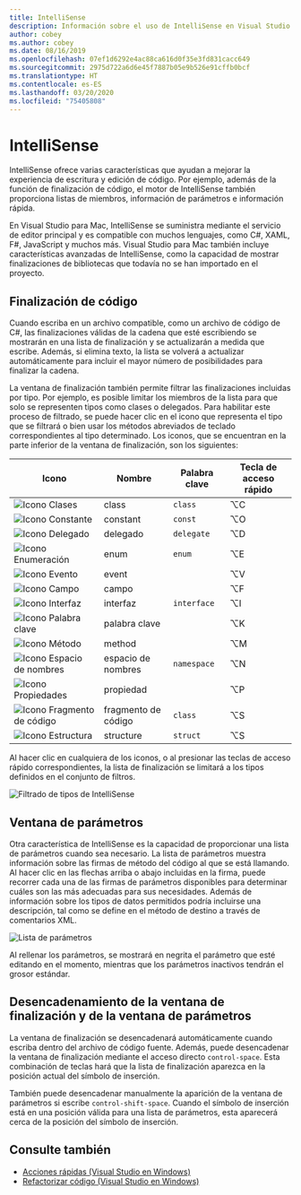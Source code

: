 ```yaml
---
title: IntelliSense
description: Información sobre el uso de IntelliSense en Visual Studio para Mac
author: cobey
ms.author: cobey
ms.date: 08/16/2019
ms.openlocfilehash: 07ef1d6292e4ac88ca616d0f35e3fd831cacc649
ms.sourcegitcommit: 2975d722a6d6e45f7887b05e9b526e91cffb0bcf
ms.translationtype: HT
ms.contentlocale: es-ES
ms.lasthandoff: 03/20/2020
ms.locfileid: "75405808"
---
```

# <a name="intellisense"></a>IntelliSense

IntelliSense ofrece varias características que ayudan a mejorar la experiencia de escritura y edición de código. Por ejemplo, además de la función de finalización de código, el motor de IntelliSense también proporciona listas de miembros, información de parámetros e información rápida.

En Visual Studio para Mac, IntelliSense se suministra mediante el servicio de editor principal y es compatible con muchos lenguajes, como C#, XAML, F#, JavaScript y muchos más. Visual Studio para Mac también incluye características avanzadas de IntelliSense, como la capacidad de mostrar finalizaciones de bibliotecas que todavía no se han importado en el proyecto.

## <a name="code-completion"></a>Finalización de código

Cuando escriba en un archivo compatible, como un archivo de código de C#, las finalizaciones válidas de la cadena que esté escribiendo se mostrarán en una lista de finalización y se actualizarán a medida que escribe. Además, si elimina texto, la lista se volverá a actualizar automáticamente para incluir el mayor número de posibilidades para finalizar la cadena. 

La ventana de finalización también permite filtrar las finalizaciones incluidas por tipo. Por ejemplo, es posible limitar los miembros de la lista para que solo se representen tipos como clases o delegados. Para habilitar este proceso de filtrado, se puede hacer clic en el icono que representa el tipo que se filtrará o bien usar los métodos abreviados de teclado correspondientes al tipo determinado. Los iconos, que se encuentran en la parte inferior de la ventana de finalización, son los siguientes:

| Icono                         | Nombre          | Palabra clave    | Tecla de acceso rápido |
| -----------------------------|---------------| -----------|--------|
| ![Icono Clases](media/classes-icon.png)  | class         | `class`    |  ⌥C
| ![Icono Constante](media/constant-icon.png) | constant      | `const`    |  ⌥O
| ![Icono Delegado](media/delegate-icon.png) | delegado      | `delegate` |  ⌥D
| ![Icono Enumeración](media/enums-icon.png)    | enum          | `enum`     |  ⌥E
| ![Icono Evento](media/event-icon.png)    | event         |            |  ⌥V
| ![Icono Campo](media/fields-icon.png)   | campo         |            |  ⌥F
| ![Icono Interfaz](media/interface-icon.png)| interfaz     | `interface`|  ⌥I
| ![Icono Palabra clave](media/keyword-icon.png)  | palabra clave       |            |  ⌥K
| ![Icono Método](media/method-icon.png)   | method        |            |  ⌥M
| ![Icono Espacio de nombres](media/namespace-icon.png)| espacio de nombres     | `namespace`|  ⌥N
| ![Icono Propiedades](media/props-icon.png)    | propiedad      |            |  ⌥P
| ![Icono Fragmento de código](media/snippet-icon.png)  | fragmento de código       | `class`    |  ⌥S
| ![Icono Estructura](media/struct-icon.png)   | structure     | `struct`   |  ⌥S

Al hacer clic en cualquiera de los iconos, o al presionar las teclas de acceso rápido correspondientes, la lista de finalización se limitará a los tipos definidos en el conjunto de filtros.  

![Filtrado de tipos de IntelliSense](media/intellisense-typefiltering.gif)

## <a name="parameter-window"></a>Ventana de parámetros

Otra característica de IntelliSense es la capacidad de proporcionar una lista de parámetros cuando sea necesario. La lista de parámetros muestra información sobre las firmas de método del código al que se está llamando. Al hacer clic en las flechas arriba o abajo incluidas en la firma, puede recorrer cada una de las firmas de parámetros disponibles para determinar cuáles son las más adecuadas para sus necesidades. Además de información sobre los tipos de datos permitidos podría incluirse una descripción, tal como se define en el método de destino a través de comentarios XML.

![Lista de parámetros](media/intellisense-parameter.png)

Al rellenar los parámetros, se mostrará en negrita el parámetro que esté editando en el momento, mientras que los parámetros inactivos tendrán el grosor estándar. 


## <a name="triggering-completion-window-and-parameter-window"></a>Desencadenamiento de la ventana de finalización y de la ventana de parámetros

La ventana de finalización se desencadenará automáticamente cuando escriba dentro del archivo de código fuente. Además, puede desencadenar la ventana de finalización mediante el acceso directo `control-space`. Esta combinación de teclas hará que la lista de finalización aparezca en la posición actual del símbolo de inserción. 

También puede desencadenar manualmente la aparición de la ventana de parámetros si escribe `control-shift-space`. Cuando el símbolo de inserción está en una posición válida para una lista de parámetros, esta aparecerá cerca de la posición del símbolo de inserción.

## <a name="see-also"></a>Consulte también

- [Acciones rápidas (Visual Studio en Windows)](/visualstudio/ide/quick-actions)
- [Refactorizar código (Visual Studio en Windows)](/visualstudio/ide/refactoring-in-visual-studio)

